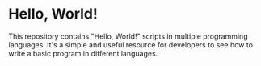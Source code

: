 # Hello, World!
This repository contains "Hello, World!" scripts in multiple programming languages. It's a simple and useful resource for developers to see how to write a basic program in different languages.
